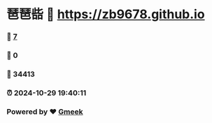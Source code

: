 # 琶琶啙 :link: https://zb9678.github.io 
### :page_facing_up: [7](https://zb9678.github.io/tag.html) 
### :speech_balloon: 0 
### :hibiscus: 34413 
### :alarm_clock: 2024-10-29 19:40:11 
### Powered by :heart: [Gmeek](https://github.com/Meekdai/Gmeek)

